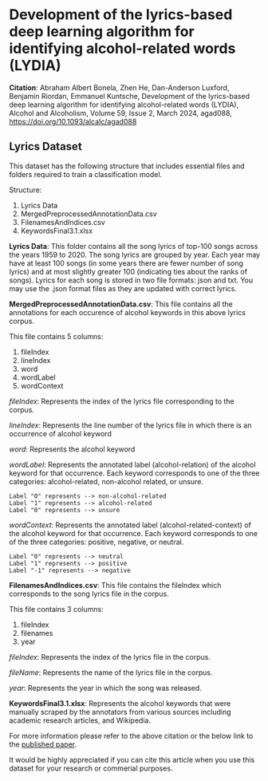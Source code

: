 # Development of the lyrics-based deep learning algorithm for identifying alcohol-related words (LYDIA)

**Citation**: Abraham Albert Bonela, Zhen He, Dan-Anderson Luxford, Benjamin 
Riordan,
Emmanuel Kuntsche, Development of the lyrics-based deep learning algorithm for identifying alcohol-related words (LYDIA), Alcohol and Alcoholism, Volume 59, Issue 2, March 2024, agad088, https://doi.org/10.1093/alcalc/agad088

## Lyrics Dataset

This dataset has the following structure that includes essential files and 
folders required to train a classification model.

Structure:
1. Lyrics Data
2. MergedPreprocessedAnnotationData.csv
3. FilenamesAndIndices.csv
4. KeywordsFinal3.1.xlsx

**Lyrics Data**: This folder contains all the song lyrics of top-100 songs 
across the years 1959 to 2020. The song lyrics are grouped by year. Each 
year may have at least 100 songs (in some years there are fewer number of 
song lyrics) and at most slightly greater 100 (indicating ties about the 
ranks of songs). Lyrics for each song is stored in two file formats: json 
and txt. You may use the .json format files as they are updated with 
correct lyrics.

**MergedPreprocessedAnnotationData.csv**: This file contains all the 
annotations for each occurence of alcohol keywords in this above lyrics 
corpus. 

This file contains 5 columns:
1. fileIndex
2. lineIndex
3. word
4. wordLabel
5. wordContext

_fileIndex_: Represents the index of the lyrics file corresponding to the 
corpus.

_lineIndex_: Represents the line number of the lyrics file in which there is an
occurrence of alcohol keyword

_word_: Represents the alcohol keyword

_wordLabel_: Represents the annotated label (alcohol-relation) of the 
alcohol keyword for that occurrence. Each keyword corresponds to one of the 
three categories: alcohol-related, non-alcohol related, or unsure. 
    
    Label "0" represents --> non-alcohol-related
    Label "1" represents --> alcohol-related
    Label "0" represents --> unsure


_wordContext_: Represents the annotated label (alcohol-related-context) of the 
alcohol keyword for that occurrence. Each keyword corresponds to one of the 
three categories: positive, negative, or neutral.
    
    Label "0" represents --> neutral
    Label "1" represents --> positive
    Label "-1" represents --> negative

**FilenamesAndIndices.csv**: This file contains the fileIndex which 
corresponds to the song lyrics file in the corpus.

This file contains 3 columns:
1. fileIndex
2. filenames
3. year

_fileIndex_: Represents the index of the lyrics file in the corpus.

_fileName_: Represents the name of the lyrics file in the corpus.

_year_: Represents the year in which the song was released.

**KeywordsFinal3.1.xlsx**: Represents the alcohol keywords that were 
manually scraped by the annotators from various sources including academic 
research articles, and Wikipedia.

For more information please refer to the above citation or the below link to 
the [published paper](https://doi.org/10.1093/alcalc/agad088).

It would be highly appreciated if you can cite this article when you use this dataset 
for your research or commerial purposes. 